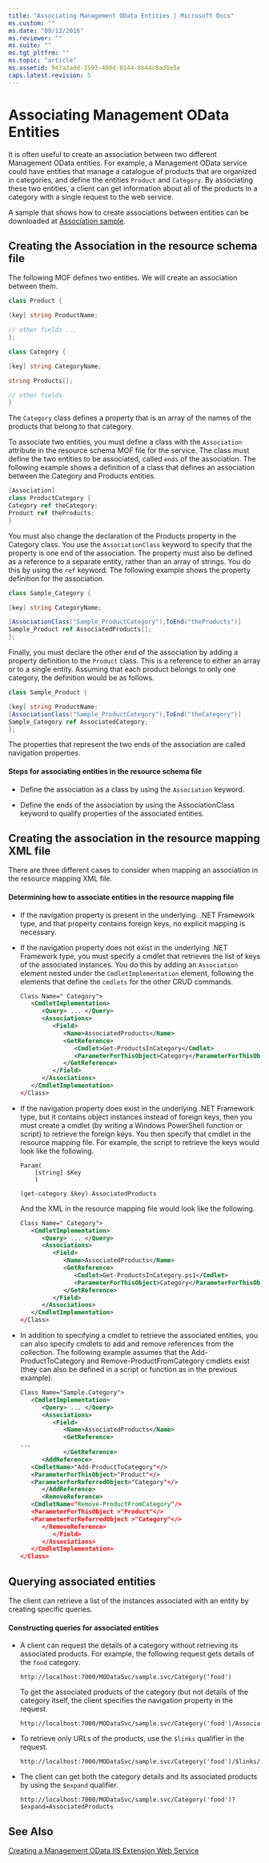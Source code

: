 ```yaml
---
title: "Associating Management OData Entities | Microsoft Docs"
ms.custom: ""
ms.date: "09/13/2016"
ms.reviewer: ""
ms.suite: ""
ms.tgt_pltfrm: ""
ms.topic: "article"
ms.assetid: 947a3add-3593-400d-8144-8b44c8adbe5e
caps.latest.revision: 5
---
```

# Associating Management OData Entities

It is often useful to create an association between two different Management OData entities. For example, a Management OData service could have entities that manage a catalogue of products that are organized in categories, and define the entities `Product` and `Category`. By associating these two entities, a client can get information about all of the products in a category with a single request to the web service.

A sample that shows how to create associations between entities can be downloaded at [Association sample](https://code.msdn.microsoft.com:443/windowsdesktop/Association-sample-0f0fa87e).

## Creating the Association in the resource schema file

The following MOF defines two entities. We will create an association between them.

```csharp
class Product {

[key] string ProductName;

// other fields ...
};

class Category {

[key] string CategoryName;

string Products[];

// other fields
}
```

The `Category` class defines a property that is an array of the names of the products that belong to that category.

To associate two entities, you must define a class with the `Association` attribute in the resource schema MOF file for the service. The class must define the two entities to be associated, called `ends` of the association. The following example shows a definition of a class that defines an association between the Category and Products entities.

```csharp
[Association]
class ProductCategory {
Category ref theCategory;
Product ref theProducts;
}
```

You must also change the declaration of the Products property in the Category class. You use the `AssociationClass` keyword to specify that the property is one end of the association. The property must also be defined as a reference to a separate entity, rather than an array of strings. You do this by using the `ref` keyword. The following example shows the property definition for the association.

```csharp
class Sample_Category {

[key] string CategoryName;

[AssociationClass("Sample_ProductCategory"),ToEnd("theProducts")]
Sample_Product ref AssociatedProducts[];
};
```

Finally, you must declare the other end of the association by adding a property definition to the `Product` class. This is a reference to either an array or to a single entity. Assuming that each product belongs to only one category, the definition would be as follows.

```csharp
class Sample_Product {

[key] string ProductName;
[AssociationClass("Sample_ProductCategory"),ToEnd("theCategory")]
Sample_Category ref AssociatedCategory;
};
```

The properties that represent the two ends of the association are called navigation properties.

#### Steps for associating entities in the resource schema file

- Define the association as a class by using the `Association` keyword.

- Define the ends of the association by using the AssociationClass keyword to qualify properties of the associated entities.

## Creating the association in the resource mapping XML file

There are three different cases to consider when mapping an association in the resource mapping XML file.

#### Determining how to associate entities in the resource mapping file

- If the navigation property is present in the underlying. .NET Framework type, and that property contains foreign keys, no explicit mapping is necessary.

- If the navigation property does not exist in the underlying .NET Framework type, you must specify a cmdlet that retrieves the list of keys of the associated instances. You do this by adding an `Association` element nested under the `CmdletImplementation` element, following the elements that define the `cmdlets` for the other CRUD commands.

  ```xml
  Class Name=" Category">
     <CmdletImplementation>
        <Query> ... </Query>
        <Associations>
           <Field>
              <Name>AssociatedProducts</Name>
              <GetReference>
                 <Cmdlet>Get-ProductsInCategory</Cmdlet>
                 <ParameterForThisObject>Category</ParameterForThisObject>
              </GetReference>
           </Field>
        </Associations>
     </CmdletImplementation>
  </Class>
  ```

- If the navigation property does exist in the underlying .NET Framework type, but it contains object instances instead of foreign keys, then you must create a cmdlet (by writing a Windows PowerShell function or script) to retrieve the foreign keys. You then specify that cmdlet in the resource mapping file. For example, the script to retrieve the keys would look like the following.

  ```
  Param(
      [string] $Key
      )

  (get-category $key).AssociatedProducts

  ```

  And the XML in the resource mapping file would look like the following.

  ```xml
  Class Name=" Category">
     <CmdletImplementation>
        <Query> ... </Query>
        <Associations>
           <Field>
              <Name>AssociatedProducts</Name>
              <GetReference>
                 <Cmdlet>Get-ProductsInCategory.ps1</Cmdlet>
                 <ParameterForThisObject>Category</ParameterForThisObject>
              </GetReference>
           </Field>
        </Associations>
     </CmdletImplementation>
  </Class>
  ```

- In addition to specifying a cmdlet to retrieve the associated entities, you can also specify cmdlets to add and remove references from the collection. The following example assumes that the Add-ProductToCategory and Remove-ProductFromCategory cmdlets exist (they can also be defined in a script or function as in the previous example).

  ```xml
  Class Name="Sample.Category">
     <CmdletImplementation>
        <Query> ... </Query>
        <Associations>
           <Field>
              <Name>AssociatedProducts</Name>
              <GetReference>
  ...
              </GetReference>
        <AddReference>
     <CmdletName>"Add-ProductToCategory"</>
     <ParameterForThisObject>"Product"</>
     <ParameterForReferredObject>"Category"</>
        </AddReference>
        <RemoveReference>
     <CmdletName="Remove-ProductFromCategory"/>
     <ParameterForThisObject >"Product"</>
     <ParameterForReferredObject >"Category"</>
        </RemoveReference>
           </Field>
        </Associations>
     </CmdletImplementation>
  </Class>
  ```

## Querying associated entities

The client can retrieve a list of the instances associated with an entity by creating specific queries.

#### Constructing queries for associated entities

- A client can request the details of a category without retrieving its associated products. For example, the following request gets details of the `food` category.

  ```
  http://localhost:7000/MODataSvc/sample.svc/Category('food')
  ```

  To get the associated products of the category (but not details of the category itself, the client specifies the navigation property in the request.

  ```
  http://localhost:7000/MODataSvc/sample.svc/Category('food')/AssociatedProducts
  ```

- To retrieve only URLs of the products, use the `$links` qualifier in the request.

  ```
  http://localhost:7000/MODataSvc/sample.svc/Category('food')/$links/AssociatedProducts
  ```

- The client can get both the category details and its associated products by using the `$expand` qualifier.

  ```
  http://localhost:7000/MODataSvc/sample.svc/Category('food')?$expand=AssociatedProducts
  ```

## See Also

[Creating a Management OData IIS Extension Web Service](./creating-a-management-odata-web-service.md)
